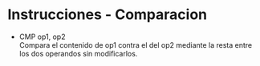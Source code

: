 # Instrucciones - Comparacion

- CMP op1, op2<br>
Compara el contenido de op1 contra el del op2 mediante la resta entre los dos operandos sin modificarlos.

